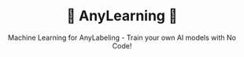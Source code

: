 <p align="center">
  <h1 align="center">🌟 AnyLearning 🌟</h1>
  <p align="center">Machine Learning for AnyLabeling - Train your own AI models with No Code!<p>
</p>

